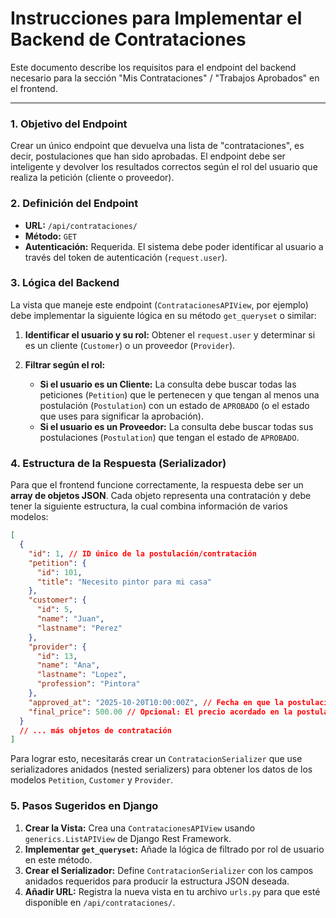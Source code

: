 # Instrucciones para Implementar el Backend de Contrataciones

Este documento describe los requisitos para el endpoint del backend necesario para la sección "Mis Contrataciones" / "Trabajos Aprobados" en el frontend.

---

### 1. Objetivo del Endpoint

Crear un único endpoint que devuelva una lista de "contrataciones", es decir, postulaciones que han sido aprobadas. El endpoint debe ser inteligente y devolver los resultados correctos según el rol del usuario que realiza la petición (cliente o proveedor).

### 2. Definición del Endpoint

- **URL:** `/api/contrataciones/`
- **Método:** `GET`
- **Autenticación:** Requerida. El sistema debe poder identificar al usuario a través del token de autenticación (`request.user`).

### 3. Lógica del Backend

La vista que maneje este endpoint (`ContratacionesAPIView`, por ejemplo) debe implementar la siguiente lógica en su método `get_queryset` o similar:

1.  **Identificar el usuario y su rol:** Obtener el `request.user` y determinar si es un cliente (`Customer`) o un proveedor (`Provider`).

2.  **Filtrar según el rol:**
    -   **Si el usuario es un Cliente:** La consulta debe buscar todas las peticiones (`Petition`) que le pertenecen y que tengan al menos una postulación (`Postulation`) con un estado de `APROBADO` (o el estado que uses para significar la aprobación).
    -   **Si el usuario es un Proveedor:** La consulta debe buscar todas sus postulaciones (`Postulation`) que tengan el estado de `APROBADO`.

### 4. Estructura de la Respuesta (Serializador)

Para que el frontend funcione correctamente, la respuesta debe ser un **array de objetos JSON**. Cada objeto representa una contratación y debe tener la siguiente estructura, la cual combina información de varios modelos:

```json
[
  {
    "id": 1, // ID único de la postulación/contratación
    "petition": {
      "id": 101,
      "title": "Necesito pintor para mi casa"
    },
    "customer": {
      "id": 5,
      "name": "Juan",
      "lastname": "Perez"
    },
    "provider": {
      "id": 13,
      "name": "Ana",
      "lastname": "Lopez",
      "profession": "Pintora"
    },
    "approved_at": "2025-10-20T10:00:00Z", // Fecha en que la postulación fue aprobada
    "final_price": 500.00 // Opcional: El precio acordado en la postulación
  }
  // ... más objetos de contratación
]
```

Para lograr esto, necesitarás crear un `ContratacionSerializer` que use serializadores anidados (nested serializers) para obtener los datos de los modelos `Petition`, `Customer` y `Provider`.

### 5. Pasos Sugeridos en Django

1.  **Crear la Vista:** Crea una `ContratacionesAPIView` usando `generics.ListAPIView` de Django Rest Framework.
2.  **Implementar `get_queryset`:** Añade la lógica de filtrado por rol de usuario en este método.
3.  **Crear el Serializador:** Define `ContratacionSerializer` con los campos anidados requeridos para producir la estructura JSON deseada.
4.  **Añadir URL:** Registra la nueva vista en tu archivo `urls.py` para que esté disponible en `/api/contrataciones/`.
